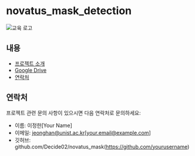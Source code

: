 # novatus_mask_detection

![교육 로고]([https://path/to/your/logo.png](https://yt3.googleusercontent.com/kP8lV5niVoz81qMuj56u7MfbM7d1IS3UNW-4_j3jcPCle-k4d3vydSHeuRUIiAhXPKCMEFl-xG4=s176-c-k-c0x00ffffff-no-rj))

## 내용

- [프로젝트 소개](#프로젝트 )
- [Google Drive](#google-colab에서-실행하기)
- [연락처](#연락처)

## 연락처

프로젝트 관련 문의 사항이 있으시면 다음 연락처로 문의하세요:

- 이름: 이정한[Your Name]
- 이메일: jeonghan@unist.ac.kr[your.email@example.com]
- 깃허브: github.com/Decide02/novatus_mask(https://github.com/yourusername)
